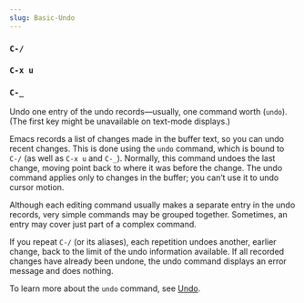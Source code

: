```yaml
---
slug: Basic-Undo
---
```


### `C-/`

### `C-x u`

### `C-_`

Undo one entry of the undo records—usually, one command worth (`undo`). (The first key might be unavailable on text-mode displays.)

Emacs records a list of changes made in the buffer text, so you can undo recent changes. This is done using the `undo` command, which is bound to `C-/` (as well as `C-x u` and `C-_`). Normally, this command undoes the last change, moving point back to where it was before the change. The undo command applies only to changes in the buffer; you can’t use it to undo cursor motion.

Although each editing command usually makes a separate entry in the undo records, very simple commands may be grouped together. Sometimes, an entry may cover just part of a complex command.

If you repeat `C-/` (or its aliases), each repetition undoes another, earlier change, back to the limit of the undo information available. If all recorded changes have already been undone, the undo command displays an error message and does nothing.

To learn more about the `undo` command, see [Undo](Undo).
